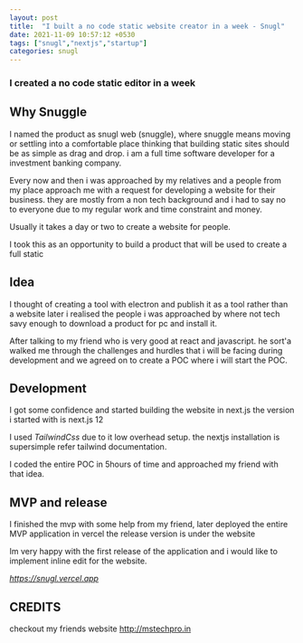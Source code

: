 ```yaml
---
layout: post
title:  "I built a no code static website creator in a week - Snugl"
date: 2021-11-09 10:57:12 +0530
tags: ["snugl","nextjs","startup"]
categories: snugl
---
```


### I created a no code static editor in a week


## Why Snuggle
I named the product as snugl web (snuggle), where snuggle means moving or settling into a comfortable place
thinking that building static sites should be as simple as drag and drop. i am a full time software developer
for a investment banking company. 

Every now and then i was approached by my relatives and a people from my place approach me with a request for
developing a website for their business. they are mostly from a non tech background and i had to say no to everyone
due to my regular work and time constraint and money.

Usually it takes a day or two to create a website for people.

I took this as an opportunity to build a product that
will be used to create a full static 

## Idea
I thought of creating a tool with electron and publish it as a tool rather than a website later i realised the people
i was approached by where not tech savy enough to download a product for pc and install it. 

After talking to my friend who is very good at react and javascript. he sort'a walked me through the challenges 
and hurdles that i will be facing during development and we agreed on to create a POC where i will start the POC.


## Development 

I got some confidence and started building the
website in next.js the version i started with is next.js 12

I used *TailwindCss* due to it low overhead setup. the nextjs installation is supersimple
refer tailwind documentation.

I coded the entire POC in 5hours of time and approached my friend with that idea.



## MVP and release 

I finished the mvp with some help from my friend, later deployed the entire MVP application in vercel
the release version is under the website 

Im very happy with the first release of the application and i would like to implement inline edit for the website.

*https://snugl.vercel.app*


## CREDITS
checkout my friends website http://mstechpro.in


